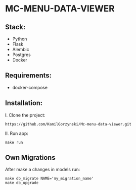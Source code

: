 # MC-MENU-DATA-VIEWER

## Stack:
- Python
- Flask
- Alembic
- Postgres
- Docker

## Requirements:
- docker-compose

## Installation:
I. Clone the project:
```
https://github.com/KamilGorzynski/Mc-menu-data-viewer.git
```

II. Run app:
```
make run
```

## Own Migrations
After make a changes in models run:
```
make db_migrate NAME='my_migration_name'
make db_upgrade
```


